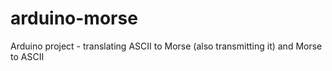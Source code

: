 # arduino-morse
Arduino project - translating ASCII to Morse (also transmitting it) and Morse to ASCII
